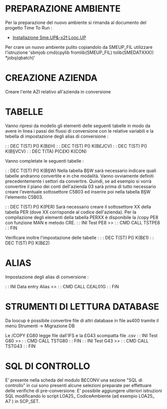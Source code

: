 # PREPARAZIONE AMBIENTE
Per la preparazione del nuovo ambiente si rimanda al documento del progetto Time To Run : 
- [Installazione Sme.UP&-x2f;Looc.UP](Sorgenti/DOC/TA/B£AMO/A£BASE_INS)

Per crare un nuovo ambiente pulito copiandolo da SMEUP_FIL utilizzare l'istruzione 'sbmjob cmd(cpylib fromlib(SMEUP_FIL) tolib(SMEDATXXX)) \*jobq(qbatch)'

# CREAZIONE AZIENDA
Creare l'ente AZI relativo all'azienda in conversione

# TABELLE

Vanno ripresi da modello gli elementi delle seguenti tabelle in modo da avere in linea i passi dei flussi di conversione con le relative variabili e la tebella di impostazione degli alias di conversione : 

 :  : DEC T(ST) P() K(B£H)
 :  : DEC T(ST) P() K(B£JCV)
 :  : DEC T(ST) P() K(B§VCV)
 :  : DEC T(TA) P(C£K) K(CON)

Vanno completate le seguenti tabelle : 

 :  : DEC T(ST) P() K(B§W)
Nella tabella B§W sarà necessario indicare quali tabelle andranno convertite e in che modalità.
Vanno ovviamente definiti precedentemente i settori da convertire. Quindi, se ad esempio si vorrà convertire il piano dei conti dell'azienda 03 sarà prima di tutto necessario creare l'eventuale sottosettore C5B03 ed inserire poi nella tabella B§W l'elemento C5B03.

 :  : DEC T(ST) P() K(PER)
Sarà necessario creare il sottosettore XX della tabella PER (dove XX corrisponde al codice dell'azienda). Per la compilazione degli elementi della tabella PERXX è disponibile la /copy PE8 con funzione MAN e metodo CRE.
 :  : INI Test PE8      >>
 :  : CMD CALL TSTPE8
 :  : FIN

Verificare inoltre l'impostazione delle tabelle : 
 :  : DEC T(ST) P() K(B£1)
 :  : DEC T(ST) P() K(B£2)

# ALIAS

Impostazione degli alias di conversione : 

 :  : INI Data entry Alias      >>
 :  : CMD CALL C£AL01G
 :  : FIN

# STRUMENTI DI LETTURA DATABASE

Da loocup è possibile convertire file di altri database in file as400 tramite il menù Strumenti -> Migrazione DB

Le /COPY £G80 legge file dall'IFS e la £G43 scompatta file .csv
 :  : INI Test G80      >>
 :  : CMD CALL TSTG80
 :  : FIN
 :  : INI Test G43      >>
 :  : CMD CALL TSTG43
 :  : FIN

# SQL DI CONTROLLO
E' presente nella scheda del modulo B£CONV una sezione "SQL di controllo" in cui sono presenti alcune selezioni preparate per effettuare delle verifiche di pre-conversione.
E' possibile aggiungere ulteriori istruzioni SQL modificando lo script LOA25_ CodiceAmbiente (ad esempio LOA25_ A7 ) in SCP_SET.
